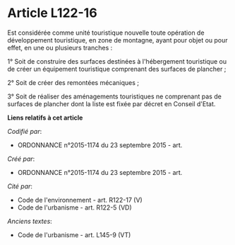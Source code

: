 # Article L122-16

Est considérée comme unité touristique nouvelle toute opération de développement touristique, en zone de montagne, ayant pour
objet ou pour effet, en une ou plusieurs tranches :

1° Soit de construire des surfaces destinées à l'hébergement touristique ou de créer un équipement touristique comprenant des
surfaces de plancher ;

2° Soit de créer des remontées mécaniques ;

3° Soit de réaliser des aménagements touristiques ne comprenant pas de surfaces de plancher dont la liste est fixée par
décret en Conseil d'Etat.

**Liens relatifs à cet article**

_Codifié par_:

  - ORDONNANCE n°2015-1174 du 23 septembre 2015 - art.

_Créé par_:

  - ORDONNANCE n°2015-1174 du 23 septembre 2015 - art.

_Cité par_:

  - Code de l'environnement - art. R122-17 (V)
  - Code de l'urbanisme - art. R122-5 (VD)

_Anciens textes_:

  - Code de l'urbanisme - art. L145-9 (VT)
